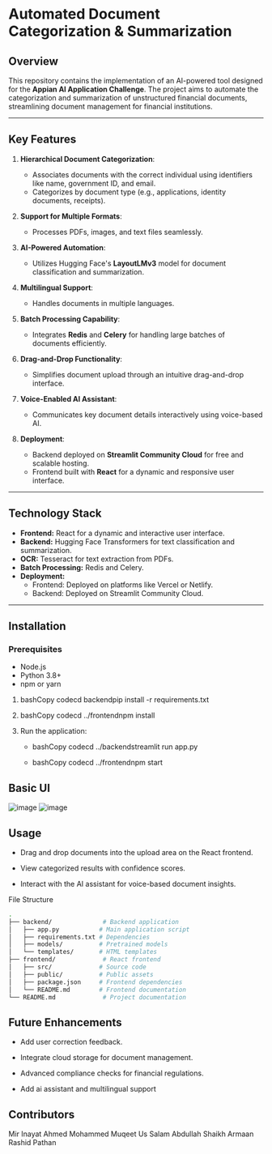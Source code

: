 # Automated Document Categorization & Summarization

## Overview
This repository contains the implementation of an AI-powered tool designed for the **Appian AI Application Challenge**. The project aims to automate the categorization and summarization of unstructured financial documents, streamlining document management for financial institutions. 

---

## Key Features
1. **Hierarchical Document Categorization**:
   - Associates documents with the correct individual using identifiers like name, government ID, and email.
   - Categorizes by document type (e.g., applications, identity documents, receipts).

2. **Support for Multiple Formats**:
   - Processes PDFs, images, and text files seamlessly.

3. **AI-Powered Automation**:
   - Utilizes Hugging Face's **LayoutLMv3** model for document classification and summarization.

4. **Multilingual Support**:
   - Handles documents in multiple languages.

5. **Batch Processing Capability**:
   - Integrates **Redis** and **Celery** for handling large batches of documents efficiently.

6. **Drag-and-Drop Functionality**:
   - Simplifies document upload through an intuitive drag-and-drop interface.

7. **Voice-Enabled AI Assistant**:
   - Communicates key document details interactively using voice-based AI.

8. **Deployment**:
   - Backend deployed on **Streamlit Community Cloud** for free and scalable hosting.
   - Frontend built with **React** for a dynamic and responsive user interface.

---

## Technology Stack
- **Frontend:** React for a dynamic and interactive user interface.
- **Backend:** Hugging Face Transformers for text classification and summarization.
- **OCR:** Tesseract for text extraction from PDFs.
- **Batch Processing:** Redis and Celery.
- **Deployment:**
  - Frontend: Deployed on platforms like Vercel or Netlify.
  - Backend: Deployed on Streamlit Community Cloud.

---

## Installation
### Prerequisites
- Node.js
- Python 3.8+
- npm or yarn

1.  bashCopy codecd backendpip install -r requirements.txt
    
2.  bashCopy codecd ../frontendnpm install
    
3.  Run the application:
    
    *   bashCopy codecd ../backendstreamlit run app.py
        
    *   bashCopy codecd ../frontendnpm start


Basic UI
-----
![image](https://github.com/user-attachments/assets/b7697b6d-0839-4574-b1cf-381e0239ec08)
![image](https://github.com/user-attachments/assets/4cf2581c-8197-497a-8dab-932f9d50d233)


Usage
-----

*   Drag and drop documents into the upload area on the React frontend.
    
*   View categorized results with confidence scores.
    
*   Interact with the AI assistant for voice-based document insights.


File Structure
``` bash
.
├── backend/              # Backend application
│   ├── app.py           # Main application script
│   ├── requirements.txt # Dependencies
│   ├── models/          # Pretrained models
│   └── templates/       # HTML templates
├── frontend/             # React frontend
│   ├── src/             # Source code
│   ├── public/          # Public assets
│   ├── package.json     # Frontend dependencies
│   └── README.md        # Frontend documentation
└── README.md             # Project documentation
```

Future Enhancements
-------------------

*   Add user correction feedback.
    
*   Integrate cloud storage for document management.
    
*   Advanced compliance checks for financial regulations.
  
*   Add ai assistant and multilingual support
    

Contributors
------------

Mir Inayat Ahmed
Mohammed Muqeet Us Salam
Abdullah Shaikh
Armaan Rashid Pathan
